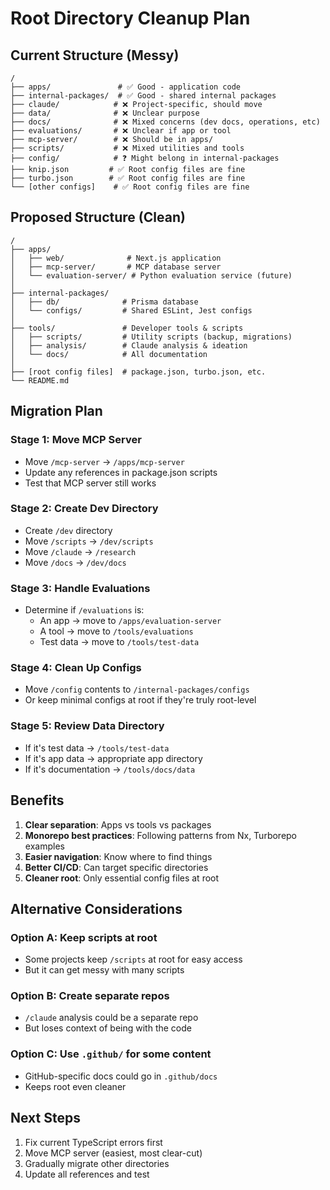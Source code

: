 # Root Directory Cleanup Plan

## Current Structure (Messy)
```
/
├── apps/               # ✅ Good - application code
├── internal-packages/  # ✅ Good - shared internal packages
├── claude/            # ❌ Project-specific, should move
├── data/              # ❌ Unclear purpose
├── docs/              # ❌ Mixed concerns (dev docs, operations, etc)
├── evaluations/       # ❌ Unclear if app or tool
├── mcp-server/        # ❌ Should be in apps/
├── scripts/           # ❌ Mixed utilities and tools
├── config/            # ❓ Might belong in internal-packages
├── knip.json         # ✅ Root config files are fine
├── turbo.json        # ✅ Root config files are fine
└── [other configs]    # ✅ Root config files are fine
```

## Proposed Structure (Clean)
```
/
├── apps/
│   ├── web/              # Next.js application
│   ├── mcp-server/       # MCP database server
│   └── evaluation-server/ # Python evaluation service (future)
│
├── internal-packages/
│   ├── db/              # Prisma database
│   └── configs/         # Shared ESLint, Jest configs
│
├── tools/               # Developer tools & scripts
│   ├── scripts/         # Utility scripts (backup, migrations)
│   ├── analysis/        # Claude analysis & ideation
│   └── docs/            # All documentation
│
├── [root config files]  # package.json, turbo.json, etc.
└── README.md
```

## Migration Plan

### Stage 1: Move MCP Server
- Move `/mcp-server` → `/apps/mcp-server`
- Update any references in package.json scripts
- Test that MCP server still works

### Stage 2: Create Dev Directory  
- Create `/dev` directory
- Move `/scripts` → `/dev/scripts`
- Move `/claude` → `/research`
- Move `/docs` → `/dev/docs`

### Stage 3: Handle Evaluations
- Determine if `/evaluations` is:
  - An app → move to `/apps/evaluation-server`
  - A tool → move to `/tools/evaluations`
  - Test data → move to `/tools/test-data`

### Stage 4: Clean Up Configs
- Move `/config` contents to `/internal-packages/configs`
- Or keep minimal configs at root if they're truly root-level

### Stage 5: Review Data Directory
- If it's test data → `/tools/test-data`
- If it's app data → appropriate app directory
- If it's documentation → `/tools/docs/data`

## Benefits
1. **Clear separation**: Apps vs tools vs packages
2. **Monorepo best practices**: Following patterns from Nx, Turborepo examples
3. **Easier navigation**: Know where to find things
4. **Better CI/CD**: Can target specific directories
5. **Cleaner root**: Only essential config files at root

## Alternative Considerations

### Option A: Keep scripts at root
- Some projects keep `/scripts` at root for easy access
- But it can get messy with many scripts

### Option B: Create separate repos
- `/claude` analysis could be a separate repo
- But loses context of being with the code

### Option C: Use `.github/` for some content
- GitHub-specific docs could go in `.github/docs`
- Keeps root even cleaner

## Next Steps
1. Fix current TypeScript errors first
2. Move MCP server (easiest, most clear-cut)
3. Gradually migrate other directories
4. Update all references and test